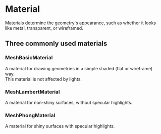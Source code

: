 Material
===

Materials determine the geometry's appearance, such as whether it looks like metal, transparent, or wireframed.

Three commonly used materials
---  

### MeshBasicMaterial

A material for drawing geometries in a simple shaded (flat or wireframe) way.
<br>
This material is not affected by lights.

### MeshLambertMaterial

A material for non-shiny surfaces, without specular highlights.

### MeshPhongMaterial

A material for shiny surfaces with specular highlights.

